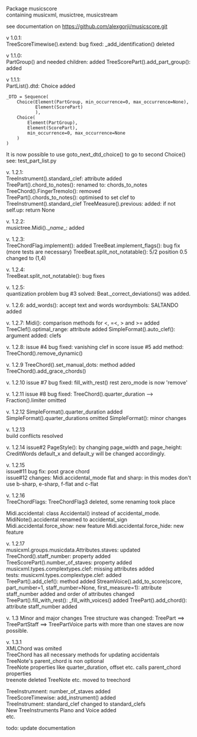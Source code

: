 Package musicscore  
containing musicxml, musictree, musicstream

see documentation on
https://github.com/alexgorji/musicscore.git  


v 1.0.1:  
TreeScoreTimewise().extend: bug fixed: \_add_identification() deleted

v 1.1.0:  
PartGroup() and needed children: added 
TreeScorePart().add_part_group(): added

v 1.1.1:  
PartList().dtd: Choice added 

    _DTD = Sequence(
        Choice(Element(PartGroup, min_occurrence=0, max_occurrence=None),
               Element(ScorePart)
               ),
        Choice(
            Element(PartGroup),
            Element(ScorePart),
            min_occurrence=0, max_occurrence=None
        )
    )
It is now possible to use goto_next_dtd_choice() to go to second Choice()  
see: test_part_list.py


v. 1.2.1:   
TreeInstrument().standard_clef: attribute added  
TreePart().chord_to_notes(): renamed to: chords_to_notes  
TreeChord().FingerTremolo(): removed  
TreePart().chords_to_notes(): optimised to set clef to TreeInstrument().standard_clef
TreeMeasure().previous: added: if not self.up: return None

v. 1.2.2:  
musictree.Midi().\__name__: added

v. 1.2.3:   
TreeChordFlag.implement(): added
TreeBeat.implement_flags(): bug fix (more tests are necessary)
TreeBeat.split_not_notatable(): 5/2 position 0.5 changed to (1,4)

v. 1.2.4:  
TreeBeat.split_not_notatable(): bug fixes

v. 1.2.5:  
quantization problem bug #3 solved: Beat._correct_deviations() was added.

v. 1.2.6:
add_words(): accept text and words
wordsymbols: SALTANDO added


v. 1.2.7:
Midi(): comparison methods for <, =<, > and >= added
TreeClef().optimal_range: attribute added
SimpleFormat().auto_clef(): argument added: clefs


v. 1.2.8:
issue #4 bug fixed: vanishing clef in score
issue #5
add method: TreeChord().remove_dynamic() 

v. 1.2.9
TreeChord().set_manual_dots: method added
TreeChord().add_grace_chords()

v. 1.2.10
issue #7 bug fixed: fill_with_rest() rest zero_mode is now 'remove'

v. 1.2.11
issue #8 bug fixed: TreeChord().quarter_duration --> Fraction().limiter omitted

v. 1.2.12
SimpleFormat().quarter_duration added
SimpleFormat().quarter_durations omitted
SimpleFormat(): minor changes


v. 1.2.13  
build conflicts resolved

v. 1.2.14
issue#2 PageStyle(): by changing page_width and page_height: CreditWords default_x and default_y will be changed accordingly.

v. 1.2.15  
issue#11 bug fix: post grace chord  
issue#12 changes: Midi.accidental_mode flat and sharp: in this modes don't use b-sharp, e-sharp, f-flat and c-flat  

v. 1.2.16  
TreeChordFlags: TreeChordFlag3 deleted, some renaming took place

Midi.accidental: class Accidental() instead of accidental_mode. 
MidiNote().accidental renamed to accidental_sign
Midi.accidental.force_show: new feature
Midi.accidental.force_hide: new feature

v. 1.2.17  
musicxml.groups.musicdata.Attributes.staves: updated  
TreeChord().staff_number: property added   
TreeScorePart().number_of_staves: property added  
musicxml.types.complextypes.clef: missing attributes added  
tests: musicxml.types.complextype.clef: added  
TreePart().add_clef(): method added
StreamVoice().add_to_score(score, part_number=1, staff_number=None, first_measure=1): attribute staff_number added and order of attributes changed
TreePart().fill_with_rest(): _fill_with_voices() added
TreePart().add_chord(): attribute staff_number added

v. 1.3
Minor and major changes
Tree structure was changed: TreePart ==> TreePartStaff ==> TreePartVoice
parts with more than one staves are now possible.

v. 1.3.1  
XMLChord was omited  
TreeChord has all necessary methods for updating accidentals  
TreeNote's parent_chord is non optional  
TreeNote properties like quarter_duration, offset etc. calls parent_chord properties  
treenote deleted TreeNote etc. moved to treechord  

TreeInstrumnent: number_of_staves added  
TreeScoreTimewise: add_instrument() added  
TreeInstrument: standard_clef changed to standard_clefs  
New TreeInstruments Piano and Voice added  
etc.  

todo:
update documentation
